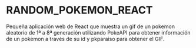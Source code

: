 # RANDOM_POKEMON_REACT
Pequeña aplicación web de React que muestra un gif de un pokemon aleatorio de 1ª a 8ª generación utilizando PokeAPI para obtener información de un pokemon a través de su id y pkparaiso para obtener el GIF.
